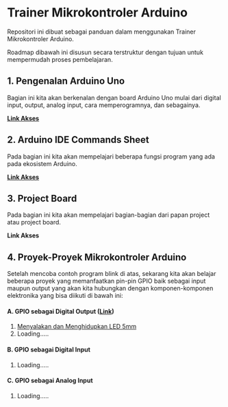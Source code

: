 # Trainer Mikrokontroler Arduino

Repositori ini dibuat sebagai panduan dalam menggunakan Trainer Mikrokontroler Arduino.

Roadmap dibawah ini disusun secara terstruktur dengan tujuan untuk mempermudah proses pembelajaran.

## 1. Pengenalan Arduino Uno

Bagian ini kita akan berkenalan dengan board Arduino Uno mulai dari digital input, output, analog input, cara memperogramnya, dan sebagainya.

**[Link Akses](https://github.com/userdw/Trainer_Mikrokontroler_Arduino/blob/main/Pengenalan%20Arduino%20Uno.md)**

## 2. Arduino IDE Commands Sheet

Pada bagian ini kita akan mempelajari beberapa fungsi program yang ada pada ekosistem Arduino.

**[Link Akses](https://github.com/userdw/Trainer_Mikrokontroler_Arduino/blob/main/Arduino%20IDE%20Commands%20Cheat%20Sheet.md)**

## 3. Project Board

Pada bagian ini kita akan mempelajari bagian-bagian dari papan project atau project board.

**Link Akses**

## 4. Proyek-Proyek Mikrokontroler Arduino

Setelah mencoba contoh program blink di atas, sekarang kita akan belajar beberapa proyek yang memanfaatkan pin-pin GPIO baik sebagai input maupun output yang akan kita hubungkan dengan komponen-komponen elektronika yang bisa diikuti di bawah ini:

#### A. GPIO sebagai Digital Output ([Link](https://github.com/userdw/Trainer_Mikrokontroler_Arduino/tree/main/A_GPIO%20sebagai%20Digital%20Output))
1. [Menyalakan dan Menghidupkan LED 5mm](https://github.com/userdw/Trainer_Mikrokontroler_Arduino/tree/main/A_GPIO%20sebagai%20Digital%20Output/01_Menyalakan%20dan%20Mematikan%20LED%205mm)
2. Loading.....

#### B. GPIO sebagai Digital Input
1. Loading.....

#### C. GPIO sebagai Analog Input
1. Loading.....







